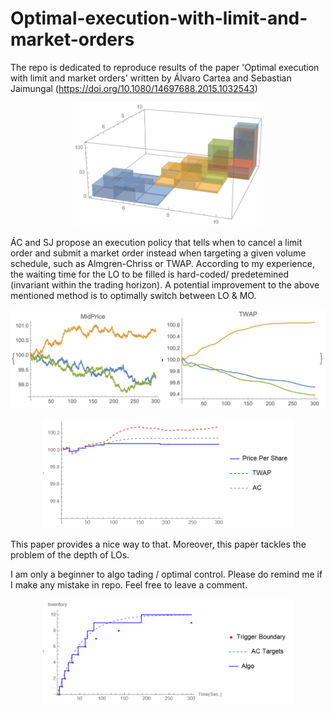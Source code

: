 # Optimal-execution-with-limit-and-market-orders
The repo is dedicated to reproduce results of the paper 'Optimal execution with limit and market orders' written by Álvaro Cartea and Sebastian Jaimungal (https://doi.org/10.1080/14697688.2015.1032543)



<p align="center">
  <img src=./pics/inventory_hist.png width="300" alt="Inventory"/>
</p>

ÁC and SJ propose an execution policy that tells when to cancel a limit order and submit a market order instead when targeting 
a given volume schedule, such as Almgren-Chriss or TWAP. According to my experience, the waiting time for the LO to be filled is 
hard-coded/ predetemined (invariant within the trading horizon). A potential improvement to the above mentioned method is to optimally switch
between LO & MO.

<p align="center">
  <img src=./pics/mid_price.png width="600" alt="Price"/>
</p>


<p align="center">
  <img src=./pics/price_per_share_.png width="400" alt="Cost"/>
</p>


This paper provides a nice way to that. Moreover, this paper tackles the problem of the depth of LOs. 

I am only a beginner to algo tading / optimal control. Please do remind me if I make any mistake in repo. Feel free to leave a comment.

<p align="center">
  <img src=./pics/schedule.png width="400" alt="schedule"/>
</p>


